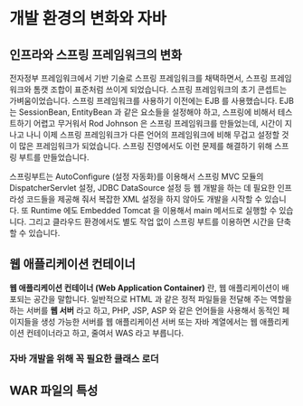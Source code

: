 # 개발 환경의 변화와 자바

## 인프라와 스프링 프레임워크의 변화

전자정부 프레임워크에서 기반 기술로 스프링 프레임워크를 채택하면서, 스프링 프레임워크와 톰캣 조합이 표준처럼 쓰이게 되었습니다. 
스프링 프레임워크의 초기 콘셉트는 가벼움이었습니다. 스프링 프레임워크를 사용하기 이전에는 EJB 를 사용했습니다. EJB 는 SessionBean, EntityBean 과 같은 요소들을 설정해야 하고, 스프링에 비해서 테스트하기 어렵고 무거워서 Rod Johnson 은 스프링 프레임워크를 만들었는데, 시간이 지나고 나니 이제 스프링 프레임워크가 다른 언어의 프레임워크에 비해 무겁고 설정할 것이 많은 프레임워크가 되었습니다. 스프링 진영에서도 이런 문제를 해결하기 위해 스프링 부트를 만들었습니다. 

스프링부트는 AutoConfigure (설정 자동화)를 이용해서 스프링 MVC 모듈의 DispatcherServlet 설정, JDBC DataSource 설정 등 웹 개발을 하는 데 필요한 인프라성 코드들을 제공해 줘서 복잡한 XML 설정을 하지 않아도 개발을 시작할 수 있습니다. 또 Runtime 에도 Embedded Tomcat 을 이용해서 main 메서드로 실행할 수 있습니다. 그리고 클라우드 환경에서도 별도 작업 없이 스프링 부트를 이용하면 시간을 단축할 수 있습니다.

## 웹 애플리케이션 컨테이너
**웹 애플리케이션 컨테이너 (Web Application Container)** 란, 웹 애플리케이션이 배포되는 공간을 말합니다. 일반적으로 HTML 과 같은 정적 파일들을 전달해 주는 역할을 하는 서버를 **웹 서버** 라고 하고, PHP, JSP, ASP 와 같은 언어들을 사용해서 동적인 페이지들을 생성 가능한 서버를 웹 애플리케이션 서버 또는 자바 계열에서는 웹 애플리케이션 컨테이너라고 하고, 줄여서 WAS 라고 부릅니다. 

### 자바 개발을 위해 꼭 필요한 클래스 로더

## WAR 파일의 특성

<!--stackedit_data:
eyJoaXN0b3J5IjpbLTE1NDEyMDUzMTIsMTkyMDc1NjU2Nl19
-->